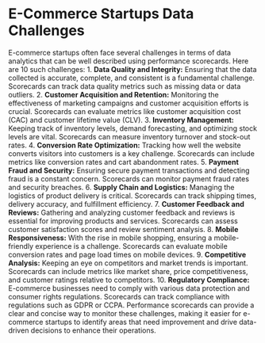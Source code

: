 # E-Commerce Startups Data Challenges
 E-commerce startups often face several challenges in terms of data analytics that can be well described using performance scorecards. Here are 10 such challenges:  1. **Data Quality and Integrity:** Ensuring that the data collected is accurate, complete, and consistent is a fundamental challenge. Scorecards can track data quality metrics such as missing data or data outliers.  2. **Customer Acquisition and Retention:** Monitoring the effectiveness of marketing campaigns and customer acquisition efforts is crucial. Scorecards can evaluate metrics like customer acquisition cost (CAC) and customer lifetime value (CLV).  3. **Inventory Management:** Keeping track of inventory levels, demand forecasting, and optimizing stock levels are vital. Scorecards can measure inventory turnover and stock-out rates.  4. **Conversion Rate Optimization:** Tracking how well the website converts visitors into customers is a key challenge. Scorecards can include metrics like conversion rates and cart abandonment rates.  5. **Payment Fraud and Security:** Ensuring secure payment transactions and detecting fraud is a constant concern. Scorecards can monitor payment fraud rates and security breaches.  6. **Supply Chain and Logistics:** Managing the logistics of product delivery is critical. Scorecards can track shipping times, delivery accuracy, and fulfillment efficiency.  7. **Customer Feedback and Reviews:** Gathering and analyzing customer feedback and reviews is essential for improving products and services. Scorecards can assess customer satisfaction scores and review sentiment analysis.  8. **Mobile Responsiveness:** With the rise in mobile shopping, ensuring a mobile-friendly experience is a challenge. Scorecards can evaluate mobile conversion rates and page load times on mobile devices.  9. **Competitive Analysis:** Keeping an eye on competitors and market trends is important. Scorecards can include metrics like market share, price competitiveness, and customer ratings relative to competitors.  10. **Regulatory Compliance:** E-commerce businesses need to comply with various data protection and consumer rights regulations. Scorecards can track compliance with regulations such as GDPR or CCPA.  Performance scorecards can provide a clear and concise way to monitor these challenges, making it easier for e-commerce startups to identify areas that need improvement and drive data-driven decisions to enhance their operations.
